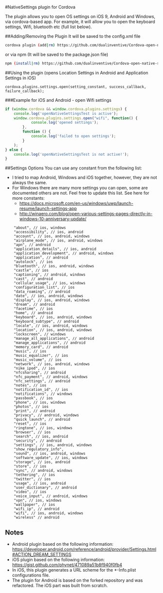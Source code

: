#NativeSettings plugin for Cordova

The plugin allows you to open OS settings on iOS 9, Android and Windows, via
cordova-based app. For example, it will allow you to open the keyboard
settings, Wifi, bluetooth etc (full list below).

##Adding/Removing the Plugin 
It will be saved to the config.xml file

```bash
cordova plugin (add|rm) https://github.com/dualinventive/Cordova-open-native-settings.git --save
```

or via npm (It will be saved to the package.json file)

```bash
npm (install|rm) https://github.com/dualinventive/Cordova-open-native-settings.git --save
```

##Using the plugin (opens Location Settings in Android and Application Settings in iOS)

```
cordova.plugins.settings.open(setting_constant, success_callback, failure_callback);
```

###Example for iOS and Android - open Wifi settings

```js
if (window.cordova && window.cordova.plugins.settings) {
    console.log('openNativeSettingsTest is active');
    window.cordova.plugins.settings.open("wifi", function() {
            console.log('opened settings');
        },
        function () {
            console.log('failed to open settings');
        }
    );
} else {
    console.log('openNativeSettingsTest is not active!');
}
```

##Settings Options
You can use any constant from the following list:

* I tried to map Android, Windows and iOS together, however, they are not always
  the same.
* For Windows there are many more settings you can open, some are
  documented others are not. Feel free to update this list. See here for
  more constants:
    * https://docs.microsoft.com/en-us/windows/uwp/launch-resume/launch-settings-app
    * http://winaero.com/blog/open-various-settings-pages-directly-in-windows-10-anniversary-update/
```
    "about", // ios, windows
    "accessibility", // ios, android
    "account", // ios, android, windows
    "airplane_mode", // ios, android, windows
    "apn", // android
    "application_details", // ios, android
    "application_development", // android, windows
    "application", // android
    "autolock", // ios
    "bluetooth", // ios, android, windows
    "castle", // ios
    "captioning", // android, windows
    "cast", // android
    "cellular_usage", // ios, windows
    "configuration_list", // ios
    "data_roaming", // android
    "date", // ios, android, windows
    "display", // ios, android, windows
    "dream", // android
    "facetime", // ios
    "home", // android
    "keyboard", // ios, android, windows
    "keyboard_subtype", // android
    "locale", // ios, android, windows
    "location", // ios, android, windows
    "lockscreen", // windows
    "manage_all_applications", // android
    "manage_applications", // android
    "memory_card", // android
    "music", // ios
    "music_equalizer", // ios
    "music_volume", // ios
    "network", // ios, android, windows
    "nike_ipod", // ios
    "nfcsharing", // android
    "nfc_payment", // android, windows
    "nfc_settings", // android
    "notes", // ios
    "notification_id", // ios
    "notifications", // windows
    "passbook", // ios
    "phone", // ios, windows
    "photos", // ios
    "print", // android
    "privacy", // android, windows
    "quick_launch", // android
    "reset", // ios
    "ringtone", // ios, windows
    "browser", // ios
    "search", // ios, android
    "security", // android
    "settings", // ios, android, windows
    "show_regulatory_info",
    "sound", // ios, android, windows
    "software_update", // ios, windows
    "storage", // ios, android
    "store", // ios
    "sync", // android, windows
    "tethering", // ios
    "twitter", // ios
    "usage", // ios, android
    "user_dictionary", // android
    "video", // ios
    "voice_input", // android, windows
    "vpn", // ios, windows
    "wallpaper", // ios
    "wifi_ip", // android
    "wifi", // ios, android, windows
    "wireless" // android
```

## Notes

* Android plugin based on the following information: https://developer.android.com/reference/android/provider/Settings.html#ACTION_DREAM_SETTINGS
* iOS plugin based on the following information: https://gist.github.com/phynet/471089a51b8f940f0fb4
* In iOS, this plugin generates a URL scheme for the *-Info.plist configurations file.
* The plugin for Android is based on the forked repository and was refactored. The iOS part was built from scratch.
